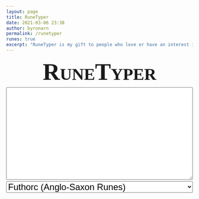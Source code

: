 ```yaml
---
layout: page
title: RuneTyper
date: 2021-03-06 23:38
author: byronarn
permalink: /runetyper
runes: true
excerpt: "RuneTyper is my gift to people who love or have an interest in runes! Whether you are interested in runes for religious reasons (for example, if you're a heathen or other variety of pagan), historical reasons (perhaps you are into historical reconstruction), or any other reason, I hope RuneTyper will be useful to you!"
---
```


<div id="runetyper" style="margin: 0px; padding: 0px; font-family:Junicode,serif">
  <h1 style="font-size: 64px; font-variant: small-caps; text-align: center; margin: 2px 0px;">RuneTyper</h1>
  <textarea id="input" type="text" style="width: 100%; height: 250px; font-size: 32px; margin: 2px 0px;"></textarea>
  <select id="runeSelect" style="width: 100%; font-size: 24px; margin: 2px 0px;">
    <option value="futhorc">Futhorc (Anglo-Saxon Runes)</option>
    <option value="elder">Elder Futhark</option>
    <option value="long-branch">Younger Futhark (Long Branch)</option>
    <option value="short-twig">Younger Futhark (Short Twig)</option>
  </select>
  <div id="control" style="width: 100%; margin: 2px 0px; display: grid; gap: 4px; grid-template-columns: repeat(3, minmax(0, 1fr));"></div>
  <div id="keyboard" style="width: 100%; margin: 2px 0px; display: grid; gap: 4px; grid-template-columns: repeat(10, minmax(0, 1fr));"></div>
</div>
<script>
  const input = document.getElementById("input");
  const keyboard = document.getElementById("keyboard");
  const runeSelect = document.getElementById("runeSelect");
  const control = document.getElementById("control");
  input.style.fontFamily = "Junicode, serif";
  const futhorc = "ᚠ ᚢ ᚦ ᚩ ᚱ ᚳ ᚷ ᚹ ᚻ ᚾ ᛁ ᛄ ᛇ ᛈ ᛉ ᛋ ᛏ ᛒ ᛖ ᛗ ᛚ ᛝ ᛟ ᛞ ᚪ ᚫ ᚣ ᛠ ᛡ ᛣ ᛤ ᚸ ᛢ ᛥ ᚴ ᛫ ᛬ ᛭".split(" ");
  const elder = "ᚠ ᚢ ᚦ ᚫ ᚱ ᚲ ᚷ ᚹ ᚺ ᚾ ᛁ ᛃ ᛇ ᛈ ᛉ ᛊ ᛏ ᛒ ᛖ ᛗ ᛚ ᛜ ᛞ ᛟ ᛫ ᛬ ᛭".split(" ");
  const long_branch = "ᚠ ᚢ ᚦ ᚬ ᚱ ᚴ ᚼ ᚾ ᛁ ᛅ ᛋ ᛏ ᛒ ᛘ ᛚ ᛦ ᛫ ᛬ ᛭".split(" ");
  const short_twig = "ᚠ ᚢ ᚦ ᚭ ᚱ ᚴ ᚽ ᚿ ᛁ ᛆ ᛌ ᛐ ᛓ ᛙ ᛚ ᛧ ᛫ ᛬ ᛭".split(" ");
  runeSelect.style.fontSize = "20px";
  runeSelect.style.textAlign = "center";
  runeSelect.style.fontFamily = "Junicode, serif";
  runeSelect.addEventListener('change', updateKeyboard);
  if (localStorage.getItem("runeSet")) {
    runeSelect.value = localStorage.getItem("runeSet");
  }
  const clearBtn = document.createElement('button');
  clearBtn.innerText = "Clear Text";
  clearBtn.style.width = "auto";
  clearBtn.style.fontSize = "20px";
  clearBtn.style.fontFamily = "Junicode, serif";
  clearBtn.addEventListener('click', () => {
    input.value = "";
  });
  control.appendChild(clearBtn);
  const copyBtn = document.createElement('button');
  copyBtn.innerText = "Copy Text";
  copyBtn.style.width = "auto";
  copyBtn.style.fontSize = "20px";
  copyBtn.style.fontFamily = "Junicode, serif";
  copyBtn.addEventListener('click', copyToClipboard);
  control.appendChild(copyBtn);
  const backspace = document.createElement('button');
  backspace.innerText = "⌫";
  backspace.style.width = "auto";
  backspace.style.fontSize = "18px";
  backspace.style.fontFamily = "Junicode, serif";
  backspace.addEventListener('click', () => {
    input.value = input.value.slice(0, -1);
  });
  control.appendChild(backspace);
  updateKeyboard();

  function copyToClipboard() {
    let text = input.value;
    input.select();
    input.setSelectionRange(0, 99999);
    document.execCommand('copy');
    input.blur();
  }

  function updateKeyboard() {
    // clear keyboard
    keyboard.innerHTML = "";
    // get rune set
    let runeSet = runeSelect.value;
    switch (runeSet) {
      case "futhorc":
        runes = futhorc;
        break;
      case "elder":
        runes = elder;
        break;
      case "long-branch":
        runes = long_branch;
        break;
      case "short-twig":
        runes = short_twig;
        break;
      default:
        keyboard.innerText = "There has been an error. Please let Byron know about this.";
        break;
    }
    localStorage.setItem("runeSet", runeSet);
    // add runes to keyboard
    for (let i = 0; i < runes.length; i++) {
      const button = document.createElement('button');
      button.innerText = runes[i];
      button.style.fontSize = "24px";
      button.style.height = "3em";
      button.style.fontFamily = "Junicode, serif";
      button.addEventListener('click', () => {
        input.value += button.innerText;
      });
      keyboard.appendChild(button);
    }
    // add space key to keyboard
    const button = document.createElement('button');
    button.innerText = "␣";
    button.style.fontSize = "24px";
    button.style.fontFamily = "Junicode, serif";
    button.addEventListener('click', () => {
      input.value += " ";
    });
    keyboard.appendChild(button);
  }
</script>

